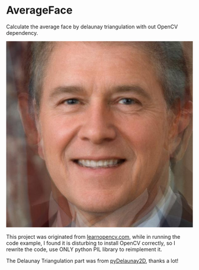 # AverageFace

Calculate the average face by delaunay triangulation with out OpenCV dependency.

![result.jpg](./result.jpg)

This project was originated from [learnopencv.com](http://www.learnopencv.com/average-face-opencv-c-python-tutorial/), while in running the code example, I found it is disturbing to install OpenCV correctly, so I rewrite the code, use ONLY python PIL library to reimplement it.

The Delaunay Triangulation part was from [pyDelaunay2D](https://github.com/jmespadero/pyDelaunay2D), thanks a lot!

